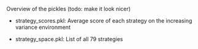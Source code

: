 Overview of the pickles (todo: make it look nicer)

* strategy_scores.pkl:
  Average score of each strategy on the increasing variance environment

* strategy_space.pkl:
  List of all 79 strategies
